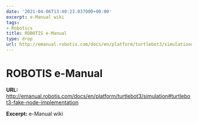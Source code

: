 ```yaml
---
date: '2021-04-06T13:40:23.037000+00:00'
excerpt: e-Manual wiki
tags:
- Robotics
title: ROBOTIS e-Manual
type: drop
url: http://emanual.robotis.com/docs/en/platform/turtlebot3/simulation#turtlebot3-fake-node-implementation
---
```


# ROBOTIS e-Manual

**URL:** http://emanual.robotis.com/docs/en/platform/turtlebot3/simulation#turtlebot3-fake-node-implementation

**Excerpt:** e-Manual wiki
